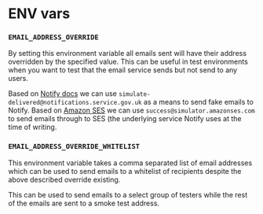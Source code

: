 # ENV vars

### `EMAIL_ADDRESS_OVERRIDE`

By setting this environment variable all emails sent will have their address
overridden by the specified value. This can be useful in test environments
when you want to test that the email service sends but not send to any users.

Based on [Notify docs][notify-docs] we can use
`simulate-delivered@notifications.service.gov.uk` as a means to send fake
emails to Notify. Based on [Amazon SES][ses-docs] we can use
`success@simulator.amazonses.com` to send emails through to SES (the underlying
service Notify uses at the time of writing.

[notify-docs]: https://www.notifications.service.gov.uk/integration-testing
[ses-docs]: https://docs.aws.amazon.com/ses/latest/DeveloperGuide/mailbox-simulator.html

### `EMAIL_ADDRESS_OVERRIDE_WHITELIST`

This environment variable takes a comma separated list of email addresses which
can be used to send emails to a whitelist of recipients despite the above
described override existing.

This can be used to send emails to a select group of testers while the rest of
the emails are sent to a smoke test address.
